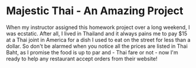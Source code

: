 Majestic Thai - An Amazing Project
====================
When my instructor assigned this homework project over a long weekend, I was ecstatic. After all, I lived in Thailand and it always pains me to pay $15 at a Thai joint in America for a dish I used to eat on the street for less than a dollar. So don't be alarmed when you notice all the prices are listed in Thai Baht, as I promise the food is up to par and - Thai fare or not - now I'm ready to help any restaurant accept orders from their website!
